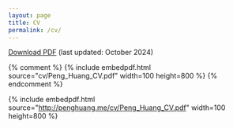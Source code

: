 ```yaml
---
layout: page
title: CV
permalink: /cv/
---
```



 [Download PDF](cv/Peng_Huang_CV.pdf)  (last updated: October 2024)

 <!--
 The PDF should be embedded underneath -- uses Google Docs for embedding and works if the PDF is on dropbox. Works sporadically if PDF is elsewhere too.
-->

{% comment %}
{% include embedpdf.html source="cv/Peng_Huang_CV.pdf" width=100 height=800 %}
{% endcomment %}

{% include embedpdf.html source="http://penghuang.me/cv/Peng_Huang_CV.pdf" width=100 height=800 %}


